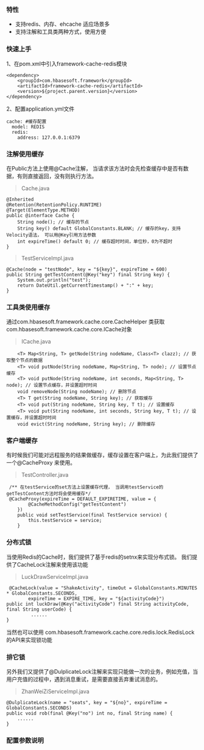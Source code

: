 ### 特性

* 支持redis、内存、ehcache 适应场景多
*  支持注解和工具类两种方式，使用方便

### 快速上手

1、在pom.xml中引入framework-cache-redis模块

```
<dependency>
	<groupId>com.hbasesoft.framework</groupId>
	<artifactId>framework-cache-redis</artifactId>
	<version>${project.parent.version}</version>
</dependency>
```

2、配置application.yml文件

```
cache: #缓存配置
  model: REDIS
  redis:
    address: 127.0.0.1:6379
```

### 注解使用缓存

在Public方法上使用@Cache注解， 当请求该方法时会先检查缓存中是否有数据，有则直接返回，没有则执行方法。

> Cache.java

```
@Inherited
@Retention(RetentionPolicy.RUNTIME)
@Target(ElementType.METHOD)
public @interface Cache {
    String node(); // 缓存的节点
    String key() default GlobalConstants.BLANK; // 缓存的key，支持Velocity语法， 可以用@Key引用方法参数
    int expireTime() default 0; // 缓存超时时间，单位秒，0为不超时
}
```

> TestServiceImpl.java

```
@Cache(node = "testNode", key = "${key}", expireTime = 600)
public String getTestContent(@Key("key") final String key) {
    System.out.println("test");
    return DateUtil.getCurrentTimestamp() + ":" + key;
}
```


### 工具类使用缓存

通过com.hbasesoft.framework.cache.core.CacheHelper 类获取com.hbasesoft.framework.cache.core.ICache对象

> ICache.java

```
    <T> Map<String, T> getNode(String nodeName, Class<T> clazz); // 获取整个节点的数据
    <T> void putNode(String nodeName, Map<String, T> node); // 设置节点缓存
    <T> void putNode(String nodeName, int seconds, Map<String, T> node); // 设置节点缓存，并设置超时时间
    void removeNode(String nodeName); // 删除节点
    <T> T get(String nodeName, String key); // 获取缓存
    <T> void put(String nodeName, String key, T t); // 设置缓存
    <T> void put(String nodeName, int seconds, String key, T t); // 设置缓存，并设置超时时间
    void evict(String nodeName, String key); // 删除缓存
```

###  客户端缓存

有时候我们可能对远程服务的结果做缓存，缓存设置在客户端上，为此我们提供了一个@CacheProxy 来使用。

> TestController.java

```
 /** 在testService的set方法上设置缓存代理， 当调用testService的getTestContent方法时将会使用缓存*/
 @CacheProxy(expireTime = DEFAULT_EXPIRETIME, value = {
        @CacheMethodConfig("getTestContent")
    })
    public void setTestService(final TestService service) {
        this.testService = service;
    }
```

### 分布式锁

当使用Redis的Cache时，我们提供了基于redis的setnx来实现分布式锁。 我们提供了CacheLock注解来使用该功能

> LuckDrawServiceImpl.java

```
 @CacheLock(value = "ShakeActivity", timeOut = GlobalConstants.MINUTES * GlobalConstants.SECONDS,
        expireTime = EXPIRE_TIME, key = "${activityCode}")
public int luckDraw(@Key("activityCode") final String activityCode, final String userCode) {
         ......
}
```

当然也可以使用 com.hbasesoft.framework.cache.core.redis.lock.RedisLock 的API来实现锁功能

### 排它锁

另外我们又提供了@DulplicateLock注解来实现只能做一次的业务，例如充值，当用户充值的过程中，遇到消息重试，是需要直接丢弃重试消息的。

> ZhanWeiZiServiceImpl.java

```
@DulplicateLock(name = "seats", key = "${no}", expireTime = GlobalConstants.SECONDS)
public void rob(final @Key("no") int no, final String name) {
    ......
}
```

### 配置参数说明
